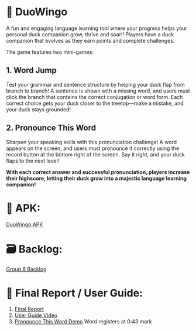 # 🦉 DuoWingo 
A fun and engaging language learning tool where your progress helps your personal duck companion grow, thrive and soar!! Players have a duck companion that evolves as they earn points and complete challenges.

The game features two mini-games:
## 1. Word Jump
Test your grammar and sentence structure by helping your duck flap from branch to branch! A sentence is shown with a missing word, and users must click the branch that contains the correct conjugation or word form. Each correct choice gets your duck closer to the treetop—make a mistake, and your duck stays grounded!

## 2. Pronounce This Word
Sharpen your speaking skills with this pronunciation challenge! A word appears on the screen, and users must pronounce it correctly using the record button at the bottom right of the screen. Say it right, and your duck flaps to the next level!


__With each correct answer and successful pronunciation, players increase their highscore, letting their duck grow into a majestic language learning companion!__

# 📁 APK: 
[DuoWingo APK](https://drive.google.com/file/d/1k5j1MbKfffyJlEhtbNj4e7Yr02ZiZIxl/view?usp=sharing)

# 🗃️ Backlog:
[Group 6 Backlog](https://docs.google.com/spreadsheets/d/14BOpwhea0rWufOH7GvXuW8JSj3IbsH049w_7MpzWU8s/edit?usp=sharing)

# 🙋 Final Report / User Guide:
1. [Final Report](https://docs.google.com/document/d/1tOJmGef24hIWfneGKtXDhhCW2bh3NuvutihO22s3jZo/edit?usp=sharing)
2. [User Guide Video](https://youtube.com/shorts/-F9y1S6cvFo)
3. [Pronounce This Word Demo](https://youtube.com/shorts/QGp-ZrLX1qY?feature=share)
   Word registers at 0:43 mark
